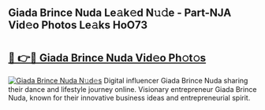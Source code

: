 ## Giada Brince Nuda Le𝚊k𝚎d N𝚞𝚍e - Part-NJA Vid𝚎o Photos Le𝚊ks HoO73

# <h2><a href="http://fbb5xg.evod.top/?m=Giada+Brince+Nuda">🔗 👉🔴 Giada Brince Nuda Vid𝚎o Ph𝚘t𝚘s</a></h2>

[![Giada Brince Nuda N𝚞d𝚎s](https://i.imgur.com/8V9OHl7.gif)](http://fbb5xg.evod.top/?m=Giada+Brince+Nuda)
Digital influencer Giada Brince Nuda sharing their dance and lifestyle journey online. Visionary entrepreneur Giada Brince Nuda, known for their innovative business ideas and entrepreneurial spirit. 
